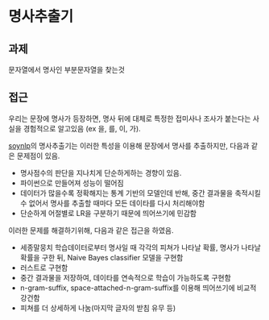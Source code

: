 # 명사추출기


## 과제

문자열에서 명사인 부분문자열을 찾는것


## 접근

우리는 문장에 명사가 등장하면, 명사 뒤에 대체로 특정한 접미사나 조사가 붙는다는 사실을 경험적으로 알고있음 (ex 을, 를, 이, 가).

[soynlp](https://github.com/lovit/soynlp)의 명사추출기는 이러한 특성을 이용해 문장에서 명사를 추출하지만, 다음과 같은 문제점이 있음.

- 명사점수의 판단을 지나치게 단순하게하는 경향이 있음.
- 파이썬으로 만들어져 성능이 떨어짐
- 데이터가 많을수록 정확해지는 통계 기반의 모델인데 반해, 중간 결과물을 축적시킬 수 없어서 명사를 추출할 때마다 모든 데이타를 다시 처리해야함
- 단순하게 어절별로 LR을 구분하기 때문에 띄어쓰기에 민감함


이러한 문제를 해결하기위해, 다음과 같은 접근을 하였음.

- 세종말뭉치 학습데이터로부터 명사일 때 각각의 피쳐가 나타날 확률, 명사가 나타날 확률을 구한 뒤, Naive Bayes classifier 모델을 구현함
- 러스트로 구현함
- 중간 결과물을 저장하여, 데이타를 연속적으로 학습이 가능하도록 구현함
- n-gram-suffix, space-attached-n-gram-suffix를 이용해 띄어쓰기에 비교적 강건함
- 피쳐를 더 상세하게 나눔(마지막 글자의 받침 유무 등)
